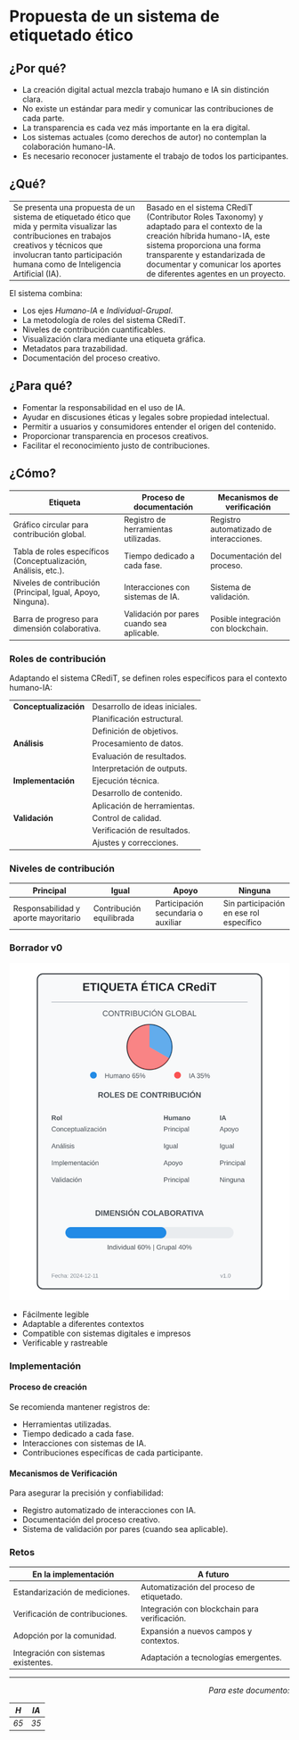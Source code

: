 # Propuesta de un sistema de etiquetado ético

## ¿Por qué?

- La creación digital actual mezcla trabajo humano e IA sin distinción clara.
- No existe un estándar para medir y comunicar las contribuciones de cada parte.
- La transparencia es cada vez más importante en la era digital.
- Los sistemas actuales (como derechos de autor) no contemplan la colaboración humano-IA.
- Es necesario reconocer justamente el trabajo de todos los participantes.

## ¿Qué?

|||
|-|-|
|Se presenta una propuesta de un sistema de etiquetado ético que mida y permita visualizar las contribuciones en trabajos creativos y técnicos que involucran tanto participación humana como de Inteligencia Artificial (IA). |Basado en el sistema CRediT (Contributor Roles Taxonomy) y adaptado para el contexto de la creación híbrida humano-IA, este sistema proporciona una forma transparente y estandarizada de documentar y comunicar los aportes de diferentes agentes en un proyecto.|

El sistema combina:

- Los ejes *Humano*-*IA* e *Individual*-*Grupal*.
- La metodología de roles del sistema CRediT.
- Niveles de contribución cuantificables.
- Visualización clara mediante una etiqueta gráfica.
- Metadatos para trazabilidad.
- Documentación del proceso creativo.

## ¿Para qué?

- Fomentar la responsabilidad en el uso de IA.
- Ayudar en discusiones éticas y legales sobre propiedad intelectual.
- Permitir a usuarios y consumidores entender el origen del contenido.
- Proporcionar transparencia en procesos creativos.
- Facilitar el reconocimiento justo de contribuciones.

## ¿Cómo?

|Etiqueta|Proceso de documentación|Mecanismos de verificación|
|-|-|-|
|Gráfico circular para contribución global.|Registro de herramientas utilizadas.|Registro automatizado de interacciones.|
|Tabla de roles específicos (Conceptualización, Análisis, etc.).|Tiempo dedicado a cada fase.|Documentación del proceso.|
|Niveles de contribución (Principal, Igual, Apoyo, Ninguna).|Interacciones con sistemas de IA.|Sistema de validación.|
|Barra de progreso para dimensión colaborativa.|Validación por pares cuando sea aplicable.|Posible integración con blockchain.|

### Roles de contribución

Adaptando el sistema CRediT, se definen roles específicos para el contexto humano-IA:

<div align=center>

|||
|-|-|
|**Conceptualización**|Desarrollo de ideas iniciales.
||Planificación estructural.
||Definición de objetivos.
|**Análisis**|Procesamiento de datos.
||Evaluación de resultados.
||Interpretación de outputs.
|**Implementación**|Ejecución técnica.
||Desarrollo de contenido.
||Aplicación de herramientas.
|**Validación**|Control de calidad.
||Verificación de resultados.
||Ajustes y correcciones.

</div>

### Niveles de contribución

|Principal|Igual|Apoyo|Ninguna|
|-|-|-|-|
|Responsabilidad y aporte mayoritario|Contribución equilibrada|Participación secundaria o auxiliar|Sin participación en ese rol específico|


### Borrador v0

<div align=center>

![](/imagenes/ethical-credit-label.svg)

</div>

- Fácilmente legible
- Adaptable a diferentes contextos
- Compatible con sistemas digitales e impresos
- Verificable y rastreable

### Implementación

#### Proceso de creación

Se recomienda mantener registros de:

- Herramientas utilizadas.
- Tiempo dedicado a cada fase.
- Interacciones con sistemas de IA.
- Contribuciones específicas de cada participante.

#### Mecanismos de Verificación

Para asegurar la precisión y confiabilidad:

- Registro automatizado de interacciones con IA.
- Documentación del proceso creativo.
- Sistema de validación por pares (cuando sea aplicable).

### Retos

<div align=center>

|En la implementación|A futuro|
|-|-|
|Estandarización de mediciones.|Automatización del proceso de etiquetado.|
|Verificación de contribuciones.|Integración con blockchain para verificación.|
|Adopción por la comunidad.|Expansión a nuevos campos y contextos.|
|Integración con sistemas existentes.|Adaptación a tecnologías emergentes.|

</div>

---

<div align=right>

*Para este documento:*

|*H*|*IA*|
|-|-|
|*65*|*35*|

</div>